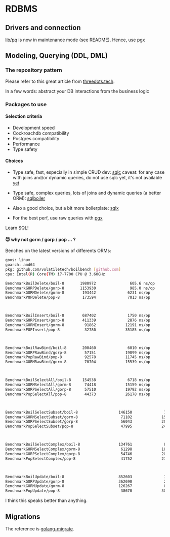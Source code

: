 # RDBMS

## Drivers and connection

[lib/pq](https://github.com/lib/pq) is now in maintenance mode (see README).
Hence, use [pgx](https://github.com/jackc/pgx)

## Modeling, Querying (DDL, DML)

### The repository pattern

Please refer to this great article from [threedots.tech](https://threedots.tech/post/repository-pattern-in-go/).

In a few words: abstract your DB interactions from the business logic

### Packages to use

#### Selection criteria

* Development speed
* Cockroachdb compatibility
* Postgres compatibility
* Performance
* Type safety

#### Choices

* Type safe, fast, especially in simple CRUD dev: [sqlc](https://github.com/kyleconroy/sqlc)
caveat: for any case with joins and/or dynamic queries, do not use sqlc yet, it's not available [yet](https://github.com/kyleconroy/sqlc/discussions/363)

* Type safe, complex queries, lots of joins and dynamic queries (a better ORM): [sqlboiler](https://github.com/volatiletech/sqlboiler)
* Also a good choice, but a bit more boilerplate: [sqlx](https://github.com/jmoiron/sqlx)
* For the best perf, use raw queries with [pgx](https://github.com/jackc/pgx)

Learn SQL!

#### 😈 why not gorm / gorp / pop ... ?

Benches on the latest versions of differents ORMs:

```bash
goos: linux
goarch: amd64
pkg: github.com/volatiletech/boilbench [github.com]
cpu: Intel(R) Core(TM) i7-7700 CPU @ 3.60GHz

BenchmarkBoilDelete/boil-8       1980972               605.6 ns/op           152 B/op          7 allocs/op
BenchmarkGORPDelete/gorp-8       1153930               985.0 ns/op           336 B/op         12 allocs/op
BenchmarkGORMDelete/gorm-8        193442              6231 ns/op            4586 B/op         58 allocs/op
BenchmarkPOPDelete/pop-8          173594              7013 ns/op             760 B/op         72 allocs/op



BenchmarkBoilInsert/boil-8        687402              1750 ns/op             920 B/op         19 allocs/op
BenchmarkGORPInsert/gorp-8        411339              2876 ns/op            1368 B/op         31 allocs/op
BenchmarkGORMInsert/gorm-8         91862             12191 ns/op            7455 B/op         88 allocs/op
BenchmarkPOPInsert/pop-8           32780             35185 ns/op            8243 B/op        298 allocs/op



BenchmarkBoilRawBind/boil-8       200460              6010 ns/op            3938 B/op         34 allocs/op
BenchmarkGORPRawBind/gorp-8        57151             19899 ns/op            7219 B/op        218 allocs/op
BenchmarkPopRawBind/pop-8          92578             11745 ns/op            5127 B/op         50 allocs/op
BenchmarkGORMRawBind/gorm-8        70704             15539 ns/op            9681 B/op        103 allocs/op



BenchmarkBoilSelectAll/boil-8     154538              6718 ns/op            2869 B/op         47 allocs/op
BenchmarkGORMSelectAll/gorm-8      74418             15159 ns/op           10199 B/op         94 allocs/op
BenchmarkGORPSelectAll/gorp-8      57510             19792 ns/op            7219 B/op        218 allocs/op
BenchmarkPopSelectAll/pop-8        44373             26178 ns/op            6626 B/op        133 allocs/op



BenchmarkBoilSelectSubset/boil-8                  146150              7133 ns/op            3014 B/op         51 allocs/op
BenchmarkGORMSelectSubset/gorm-8                   71102             15761 ns/op           10320 B/op         96 allocs/op
BenchmarkGORPSelectSubset/gorp-8                   56043             20185 ns/op            7219 B/op        218 allocs/op
BenchmarkPopSelectSubset/pop-8                     47995             24042 ns/op            6268 B/op        136 allocs/op



BenchmarkBoilSelectComplex/boil-8                 134761              8847 ns/op            3871 B/op         71 allocs/op
BenchmarkGORMSelectComplex/gorm-8                  61298             18763 ns/op           11884 B/op        131 allocs/op
BenchmarkGORPSelectComplex/gorp-8                  54746             20036 ns/op            7508 B/op        221 allocs/op
BenchmarkPopSelectComplex/pop-8                    41752             27368 ns/op            7059 B/op        153 allocs/op



BenchmarkBoilUpdate/boil-8                        852603              1401 ns/op             880 B/op         15 allocs/op
BenchmarkGORPUpdate/gorp-8                        362690              2834 ns/op            1480 B/op         32 allocs/op
BenchmarkGORMUpdate/gorm-8                        126267              8235 ns/op            5955 B/op         64 allocs/op
BenchmarkPopUpdate/pop-8                           38670             30268 ns/op            7779 B/op        289 allocs/op
```

I think this speaks better than anything.

## Migrations

The reference is [golang-migrate](https://github.com/golang-migrate/migrate).
